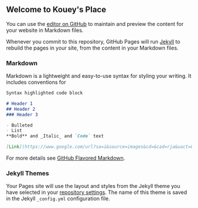 ## **Welcome to Kouey's Place**

You can use the [editor on GitHub](https://github.com/Kouey/kouey.github.io/edit/master/index.md) to maintain and preview the content for your website in Markdown files.

Whenever you commit to this repository, GitHub Pages will run [Jekyll](https://jekyllrb.com/) to rebuild the pages in your site, from the content in your Markdown files.

### Markdown

Markdown is a lightweight and easy-to-use syntax for styling your writing. It includes conventions for

```markdown
Syntax highlighted code block

# Header 1
## Header 2
### Header 3

- Bulleted
- List
**Bold** and _Italic_ and `Code` text

[Link](https://www.google.com/url?sa=i&source=images&cd=&cad=rja&uact=8&ved=2ahUKEwjAxPDL57bgAhVLwVkKHYIWCdwQjRx6BAgBEAU&url=https%3A%2F%2Fwww.reddit.com%2Fr%2FPS4Banners%2Fcomments%2F53oup9%2Fpersona_5%2F&psig=AOvVaw1Yy1GxvVKOyKHV7A4gNupD&ust=1550081984463519) and ![Persona 5](source)
```

For more details see [GitHub Flavored Markdown](https://guides.github.com/features/mastering-markdown/).

### Jekyll Themes

Your Pages site will use the layout and styles from the Jekyll theme you have selected in your [repository settings](https://github.com/Kouey/kouey.github.io/settings). The name of this theme is saved in the Jekyll `_config.yml` configuration file.
